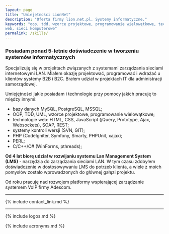 ```yaml
---
layout: page
title: "Umiejętności LionNet"
description: "Oferta firmy lion.net.pl. Systemy informatyczne."
keywords: "oop, tdd, wzorce projektowe, programowanie wielowątkowe, technologie 
web, sieci komputerowe"
permalink: /skills/
---
```


### Posiadam ponad 5-letnie doświadczenie w tworzeniu systemów informatycznych

Specjalizuję się w projektach związanych z systemami zarządzania sieciami 
internetowymi LAN. Miałem okazję projektować, programować i wdrażać u 
klientów systemy B2B i B2C. Brałem udział w projektach IT dla administracji 
samorządowej.

Umiejętności jakie posiadam i technologie przy pomocy jakich pracuję to między innymi:

 * bazy danych MySQL, PostgreSQL, MSSQL;
 * OOP, TDD, UML, wzorce projektowe, programowanie wielowątkowe;
 * technologie web: HTML, CSS, JavaScript (jQuery, Prototype, Ajax, Websockets), SOAP, REST;
 * systemy kontroli wersji (SVN, GIT);
 * PHP (CodeIgniter, Symfony, Smarty, PHPUnit, xajax);
 * PERL;
 * C/C++/C# (WinForms, pthreads);


**Od 4 lat biorę udział w rozwijaniu systemu Lan Management System (LMS)** - narzędzia 
do zarządzania sieciami LAN. W tym czasu zdobyłem doświadczenie w dostosowywaniu 
LMS do potrzeb klienta, a wiele z moich pomysłów zostało wprowadzonych do 
głównej gałęzi projektu.

Od roku pracuję nad rozwojem platformy wspierającej zarządzanie systemem VoIP firmy Adescom.

* * *

{% include contact_link.md %}

* * *

{% include logos.md %}

{% include acronyms.md %}